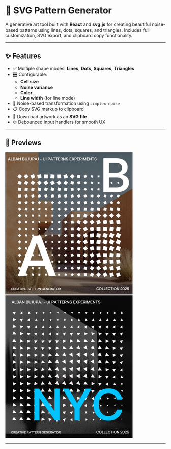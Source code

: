 # 🎨 SVG Pattern Generator

A generative art tool built with **React** and **svg.js** for creating beautiful noise-based patterns using lines, dots, squares, and triangles. Includes full customization, SVG export, and clipboard copy functionality.

---

## ✨ Features

- ✅ Multiple shape modes: **Lines**, **Dots**, **Squares**, **Triangles**
- 🎛️ Configurable:
  - **Cell size**
  - **Noise variance**
  - **Color**
  - **Line width** (for line mode)
- 🧠 Noise-based transformation using `simplex-noise`
- 📋 Copy SVG markup to clipboard
- 💾 Download artwork as an **SVG file**
- ⚙️ Debounced input handlers for smooth UX

---

## 📸 Previews

<p float="left">
  <img src="./sample-1.png" width="400" />
  <img src="./sample-2.png" width="400" />
</p>

---
